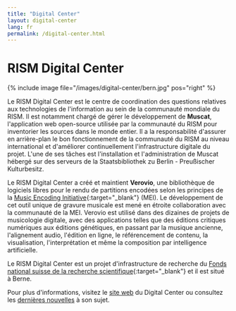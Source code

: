 ```yaml
---
title: "Digital Center"
layout: digital-center
lang: fr
permalink: /digital-center.html
---
```


# RISM Digital Center

{% include image file="/images/digital-center/bern.jpg" pos="right" %}

Le RISM Digital Center est le centre de coordination des questions relatives aux technologies de l'information au sein de la communauté mondiale du RISM. Il est notamment chargé de gérer le développement de **Muscat**, l'application web open-source utilisée par la communauté du RISM pour inventorier les sources dans le monde entier. Il a la responsabilité d'assurer en arrière-plan le bon fonctionnement de la communauté du RISM au niveau international et d'améliorer continuellement l'infrastructure digitale du projet. L'une de ses tâches est l'installation et l'administration de Muscat hébergé sur des serveurs de la Staatsbibliothek zu Berlin - Preußischer Kulturbesitz.

Le RISM Digital Center a créé et maintient **Verovio**, une bibliothèque de logiciels libres pour le rendu de partitions encodées selon les principes de la [Music Encoding Initiative](http://music-encoding.org){:target="_blank"} (MEI). Le développement de cet outil unique de gravure musicale est mené en étroite collaboration avec la communauté de la MEI. Verovio est utilisé dans des dizaines de projets de musicologie digitale, avec des applications telles que des éditions critiques numériques aux éditions génétiques, en passant par la musique ancienne, l'alignement audio, l'édition en ligne, le référencement de contenu, la visualisation, l'interprétation et même la composition par intelligence artificielle.

Le RISM Digital Center est un projet d'infrastructure de recherche du [Fonds national suisse de la recherche scientifique](http://www.snf.ch){:target="_blank"} et il est situé à Berne.

Pour plus d'informations, visitez le [site web](https://stage.rism.digital) du Digital Center ou consultez les [dernières nouvelles](/news-archive/rism_digital_center/) à son sujet.